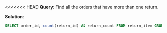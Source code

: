 <<<<<<< HEAD
**Query**: Find all the orders that have more than one return.

**Solution**:
```sql
SELECT order_id, count(return_id) AS return_count FROM return_item GROUP BY order_id HAVING return_count>1;
